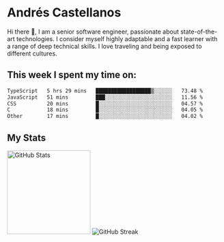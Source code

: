 # Andrés Castellanos

Hi there 👋, I am a senior software engineer, passionate about state-of-the-art technologies. I consider myself highly adaptable and a fast learner with a range of deep technical skills. I love traveling and being exposed to different cultures.

## This week I spent my time on:

<!--START_SECTION:waka-->

```txt
TypeScript   5 hrs 29 mins   ██████████████████▒░░░░░░   73.48 %
JavaScript   51 mins         ███░░░░░░░░░░░░░░░░░░░░░░   11.56 %
CSS          20 mins         █░░░░░░░░░░░░░░░░░░░░░░░░   04.57 %
C            18 mins         █░░░░░░░░░░░░░░░░░░░░░░░░   04.05 %
Other        17 mins         █░░░░░░░░░░░░░░░░░░░░░░░░   04.02 %
```

<!--END_SECTION:waka-->

## My Stats

<img height="195" src="https://github-readme-stats.vercel.app/api?username=andrescv&show_icons=true&theme=onedark&hide_border=true&card_width=495" alt="GitHub Stats" />

<img src="https://streak-stats.demolab.com?user=andrescv&theme=one-dark-pro&hide_border=true" alt="GitHub Streak" />
